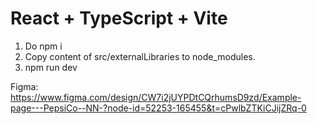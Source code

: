 # React + TypeScript + Vite

1. Do npm i
2. Copy content of src/externalLibraries to node_modules.
3. npm run dev

Figma: https://www.figma.com/design/CW7i2jUYPDtCQrhumsD9zd/Example-page---PepsiCo--NN-?node-id=52253-165455&t=cPwlbZTKiCJijZRq-0

